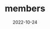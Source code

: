 ---
title: members
date: 2022-10-24

type: landing

sections:
  - block: people
    content:
      title: Meet members of LAMOR
      # Choose which groups/teams of users to display.
      #   Edit `user_groups` in each user's profile to add them to one or more of these groups.
      user_groups:
          - Professor
          - Researchers
          - Students
          - Intern
          - Alumni
      sort_by: Params.order
      sort_ascending: true
    design:
      show_interests: false
      show_role: false
      show_social: false
---
